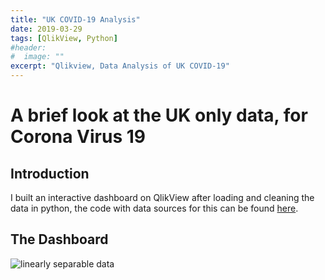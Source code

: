 ```yaml
---
title: "UK COVID-19 Analysis"
date: 2019-03-29
tags: [QlikView, Python]
#header:
#  image: ""
excerpt: "Qlikview, Data Analysis of UK COVID-19"
---
```


# A brief look at the UK only data, for Corona Virus 19

## Introduction
I built an interactive dashboard on QlikView after loading and cleaning the data in python, the code with data sources for this can be found [here](https://github.com/dilfyg/COVID-19-GitHub/blob/master/uk-data-cleaning.py).

## The Dashboard
<img src="{{ site.url }}{{ site.baseurl }}/images/dashboard-photo.PNG" alt="linearly separable data">
